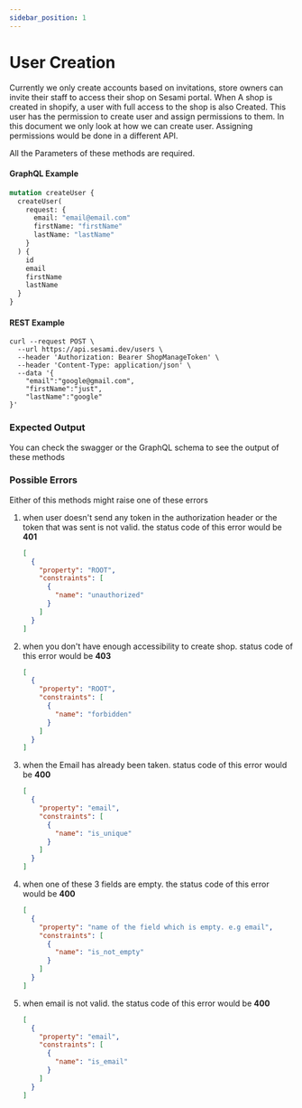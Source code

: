 ```yaml
---
sidebar_position: 1
---
```


# User Creation

Currently we only create accounts based on invitations, store owners can invite their staff to access their shop on Sesami portal.
When A shop is created in shopify, a user with full access to the shop is also Created. This user has the permission to create user and assign permissions to them. In this document we only look at how we can create user. Assigning permissions would be done in a different API.

All the Parameters of these methods are required.

#### GraphQL Example

```graphql
mutation createUser {
  createUser(
    request: {
      email: "email@email.com"
      firstName: "firstName"
      lastName: "lastName"
    }
  ) {
    id
    email
    firstName
    lastName
  }
}
```

#### REST Example

```curl
curl --request POST \
  --url https://api.sesami.dev/users \
  --header 'Authorization: Bearer ShopManageToken' \
  --header 'Content-Type: application/json' \
  --data '{
	"email":"google@gmail.com",
	"firstName":"just",
	"lastName":"google"
}'
```

### Expected Output

You can check the swagger or the GraphQL schema to see the output of these methods

### Possible Errors

Either of this methods might raise one of these errors

1. when user doesn't send any token in the authorization header or the token that was sent is not valid. the status code of this error would be **401**
   ```json
   [
     {
       "property": "ROOT",
       "constraints": [
         {
           "name": "unauthorized"
         }
       ]
     }
   ]
   ```
2. when you don't have enough accessibility to create shop. status code of this error would be **403**
   ```json
   [
     {
       "property": "ROOT",
       "constraints": [
         {
           "name": "forbidden"
         }
       ]
     }
   ]
   ```
3. when the Email has already been taken. status code of this error would be **400**
   ```json
   [
     {
       "property": "email",
       "constraints": [
         {
           "name": "is_unique"
         }
       ]
     }
   ]
   ```
4. when one of these 3 fields are empty. the status code of this error would be **400**
   ```json
   [
     {
       "property": "name of the field which is empty. e.g email",
       "constraints": [
         {
           "name": "is_not_empty"
         }
       ]
     }
   ]
   ```
5. when email is not valid. the status code of this error would be **400**
   ```json
   [
     {
       "property": "email",
       "constraints": [
         {
           "name": "is_email"
         }
       ]
     }
   ]
   ```
